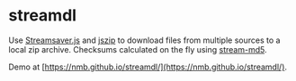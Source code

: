 # streamdl


Use [Streamsaver.js](https://github.com/jimmywarting/StreamSaver.js) and
[jszip](http://stuk.github.io/jszip/) to download files from multiple sources
to a local zip archive. Checksums calculated on the fly using
[stream-md5](https://github.com/fastest963/stream-js-md5).


Demo at [https://nmb.github.io/streamdl/](https://nmb.github.io/streamdl/).
